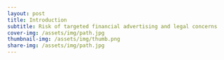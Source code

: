 ```yaml
---
layout: post
title: Introduction
subtitle: Risk of targeted financial advertising and legal concerns
cover-img: /assets/img/path.jpg
thumbnail-img: /assets/img/thumb.png
share-img: /assets/img/path.jpg
---
```

